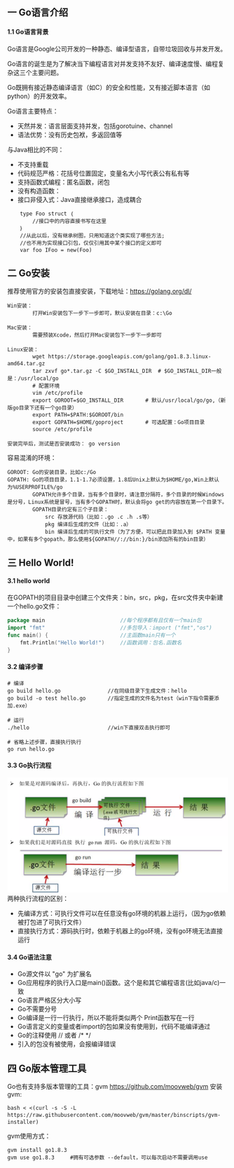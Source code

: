 ## 一 Go语言介绍

####  1.1 Go语言背景

Go语言是Google公司开发的一种静态、编译型语言，自带垃圾回收与并发开发。  

Go语言的诞生是为了解决当下编程语言对并发支持不友好、编译速度慢、编程复杂这三个主要问题。  

Go既拥有接近静态编译语言（如C）的安全和性能，又有接近脚本语言（如python）的开发效率。  

Go语言主要特点：
 - 天然并发：语言层面支持并发，包括gorotuine、channel
 - 语法优势：没有历史包袱，多返回值等

与Java相比的不同：
- 不支持重载
- 代码规范严格：花括号位置固定，变量名大小写代表公有私有等
- 支持函数式编程：匿名函数，闭包
- 没有构造函数：
- 接口非侵入式：Java直接继承接口，造成耦合


```
    type Foo struct ｛		
        //接口中的内容直接书写在这里
    ｝
    //从此以后，没有继承树图，只用知道这个类实现了哪些方法;
    //也不用为实现接口引包，仅仅引用其中某个接口的定义即可
    var foo IFoo = new(Foo)   
```

## 二  Go安装

推荐使用官方的安装包直接安装，下载地址：https://golang.org/dl/  

```
Win安装：
        打开Win安装包下一步下一步即可，默认安装在目录：c:\Go

Mac安装：
        需要预装Xcode，然后打开Mac安装包下一步下一步即可  

Linux安装：
        wget https://storage.googleapis.com/golang/go1.8.3.linux-amd64.tar.gz
        tar zxvf go*.tar.gz -C $GO_INSTALL_DIR  # $GO_INSTALL_DIR一般是：/usr/local/go
        # 配置环境
        vim /etc/profile
        export GOROOT=$GO_INSTALL_DIR       # 默认/usr/local/go/go,（新版go目录下还有一个go目录）
        export PATH=$PATH:$GOROOT/bin
        export GOPATH=$HOME/goproject       # 可选配置：Go项目目录
​        source /etc/profile 

安装完毕后，测试是否安装成功： go version
```

容易混淆的环境：
```
GOROOT: Go的安装目录，比如c:/Go
GOPATH: Go的项目目录，1.1-1.7必须设置，1.8后Unix上默认为$HOME/go,Win上默认为%USERPROFILE%/go
        GOPATH允许多个目录，当有多个目录时，请注意分隔符，多个目录的时候Windows是分号，Linux系统是冒号，当有多个GOPATH时，默认会将go get的内容放在第一个目录下。
        GOPATH目录约定有三个子目录：
            src 存放源代码（比如：.go .c .h .s等）
            pkg 编译后生成的文件（比如：.a）
            bin 编译后生成的可执行文件（为了方便，可以把此目录加入到 $PATH 变量中，如果有多个gopath，那么使用${GOPATH//://bin:}/bin添加所有的bin目录）
```

## 三  Hello World!

#### 3.1 hello world

在GOPATH的项目目录中创建三个文件夹：bin，src，pkg，在src文件夹中新建一个hello.go文件：
```go
package main                        //每个程序都有且仅有一个main包
import "fmt"                        //多包导入：import ("fmt","os")
func main() {                       //主函数main只有一个
    fmt.Println("Hello World!")     //函数调用：包名.函数名
}
```

#### 3.2 编译步骤
```
# 编译
go build hello.go               //在同级目录下生成文件：hello
go build -o test hello.go       //指定生成的文件名为test（win下指令需要添加.exe）

# 运行
./hello                         //win下直接双击执行即可

# 省略上述步骤，直接执行执行
go run hello.go         
```

#### 3.3 Go执行流程
![](/images/Golang/语法-00.png)
两种执行流程的区别：  
- 先编译方式：可执行文件可以在任意没有go环境的机器上运行，（因为go依赖被打包进了可执行文件）
- 直接执行方式：源码执行时，依赖于机器上的go环境，没有go环境无法直接运行

#### 3.4 Go语法注意
- Go源文件以 "go" 为扩展名
- Go应用程序的执行入口是main()函数。这个是和其它编程语言(比如java/c)一致
- Go语言严格区分大小写
- Go不需要分号
- Go编译是一行一行执行，所以不能将类似两个 Print函数写在一行
- Go语言定义的变量或者import的包如果没有使用到，代码不能编译通过
- Go的注释使用 // 或者 /*  */
- 引入的包没有被使用，会报编译错误

## 四 Go版本管理工具
Go也有支持多版本管理的工具：gvm  https://github.com/moovweb/gvm
安装gvm:
```
bash < <(curl -s -S -L https://raw.githubusercontent.com/moovweb/gvm/master/binscripts/gvm-installer)
```
gvm使用方式：
```
gvm install go1.8.3
gvm use go1.8.3     #拥有可选参数 --default，可以每次启动不需要调用use
```







